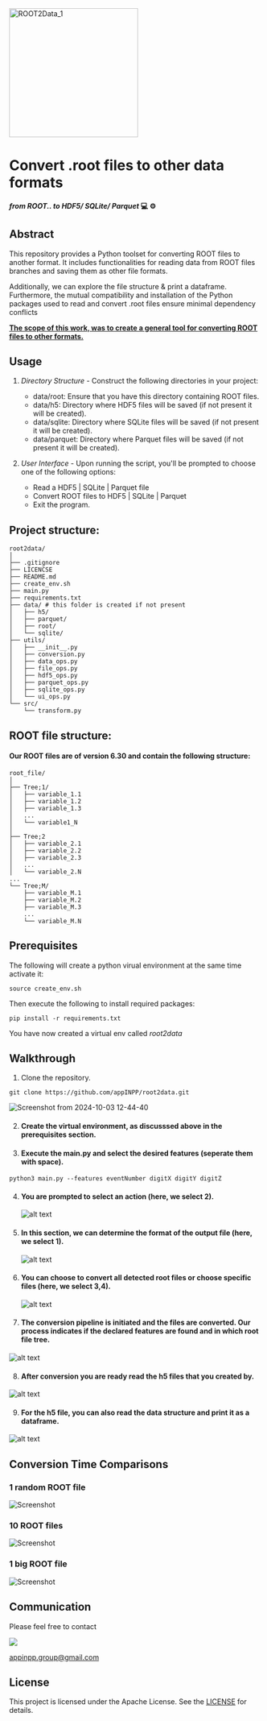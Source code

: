 <img width="256" alt="ROOT2Data_1" src="https://github.com/user-attachments/assets/5a104cd6-f1b6-4096-adde-716d1459ffcf"> 

# Convert .root files to other data formats 
#### *from ROOT..  to HDF5/ SQLite/ Parquet*  💻 ⚙️

## Abstract

This repository provides a Python toolset for converting ROOT files to another format. It includes functionalities for reading data from ROOT files branches and saving them as other file formats.

Additionally, we can explore the file structure & print a dataframe. Furthermore, the mutual compatibility and installation of the Python packages used to read and convert .root files ensure minimal dependency conflicts

**<ins>The scope of this work, was to create a general tool for converting ROOT files to other formats.</ins>**

## Usage

1) _Directory Structure_ - Construct the following directories in your project:
    - data/root: Ensure that you have this directory containing ROOT files.
    - data/h5: Directory where HDF5 files will be saved (if not present it will be created).
    - data/sqlite: Directory where SQLite files will be saved (if not present it will be created).
    - data/parquet: Directory where Parquet files will be saved (if not present it will be created).

    
2) _User Interface_ -  Upon running the script, you'll be prompted to choose one of the following options:
    - Read a HDF5 | SQLite | Parquet file
    - Convert ROOT files to HDF5 | SQLite | Parquet
    - Exit the program.

## Project structure:

```
root2data/
│
├── .gitignore
├── LICENCSE
├── README.md
├── create_env.sh
├── main.py
├── requirements.txt
├── data/ # this folder is created if not present
│   ├── h5/
│   ├── parquet/
│   ├── root/
│   └── sqlite/
├── utils/
│   ├── __init__.py 
│   ├── conversion.py
│   ├── data_ops.py
│   ├── file_ops.py
│   ├── hdf5_ops.py
│   ├── parquet_ops.py
│   ├── sqlite_ops.py
│   └── ui_ops.py
└── src/
    └── transform.py

```
## ROOT file structure:
#### Our ROOT files are of version 6.30 and contain the following structure:

```
root_file/
│
├── Tree;1/
│   ├── variable_1.1
│   ├── variable_1.2
│   ├── variable_1.3
│   ...
│   └── variable1_N
│
├── Tree;2
│   ├── variable_2.1
│   ├── variable_2.2
│   ├── variable_2.3
│   ...
│   └── variable_2.N
...
└── Tree;M/
    ├── variable_M.1
    ├── variable_M.2
    ├── variable_M.3
    ...
    └── variable_M.N
```
## Prerequisites

The following will create a python virual environment at the same time activate it:

```
source create_env.sh
```

Then execute the following to install required packages:
```
pip install -r requirements.txt
```
You have now created a virtual env called *root2data*

## Walkthrough

1. Clone the repository.
```
git clone https://github.com/appINPP/root2data.git
```
![Screenshot from 2024-10-03 12-44-40](https://github.com/user-attachments/assets/985c0d09-75a7-4035-9125-296ebd91a448)

2. #### Create the virtual environment, as discusssed above in the prerequisites section.

3. #### Execute the main.py and select the desired features (**seperate them with space**).
```
python3 main.py --features eventNumber digitX digitY digitZ
```

4. #### You are prompted to select an action (here, we select 2).
   
   ![alt text](/images/root2data1.png)

5. #### In this section, we can determine the format of the output file (here, we select 1).
   
   ![alt text](/images/root2data2.png)
   
6. #### You can choose to convert all detected root files or choose specific files (here, we select 3,4).
   
   ![alt text](/images/root2data3.png)

7.  #### The conversion pipeline is initiated and the files are converted. Our process indicates if the declared features are found and in which root file tree.
   
   ![alt text](/images/root2data4.png)

8.  #### After conversion you are ready read the h5 files that you created by.
   
  ![alt text](/images/root2data5.png)
  
9. #### For the h5 file, you can also read the data structure and print it as a dataframe.
   
  ![alt text](/images/root2data6.png)
  


## Conversion Time Comparisons

### 1 random ROOT file
![Screenshot](./images/onefile.png)

### 10 ROOT files
![Screenshot](./images/10file.png)

### 1 big ROOT file
![Screenshot](./images/bigfile.png)


## Communication
Please feel free to contact

<a href="mailto:appinpp.group@gmail.com?"><img src="https://img.shields.io/badge/gmail-%23DD0031.svg?&style=for-the-badge&logo=gmail&logoColor=white"/></a>

appinpp.group@gmail.com
## License

This project is licensed under the Apache License. See the [LICENSE](https://github.com/appINPP/root2data/blob/main/LICENSE) for details.


